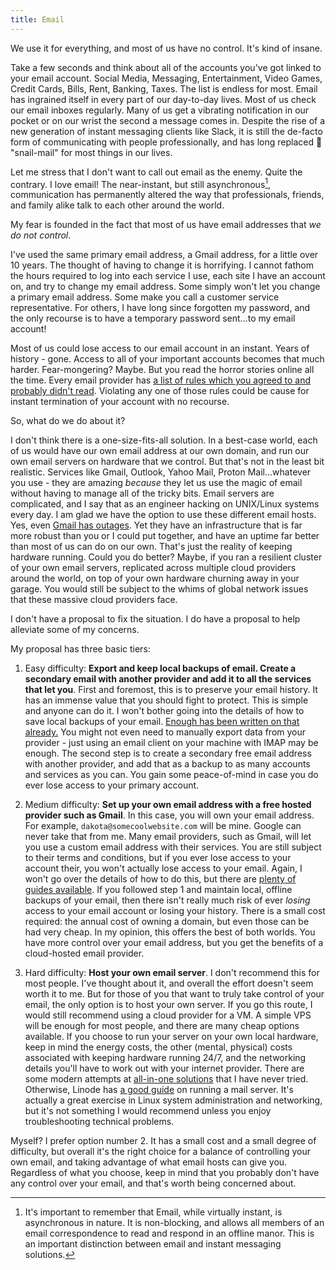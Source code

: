 ```yaml
---
title: Email
---
```


We use it for everything, and most of us have no control. It's kind of insane.

Take a few seconds and think about all of the accounts you've got linked to your email account. Social Media, Messaging, Entertainment, Video Games, Credit Cards, Bills, Rent, Banking, Taxes. The list is endless for most. Email has ingrained itself in every part of our day-to-day lives. Most of us check our email inboxes regularly. Many of us get a vibrating notification in our pocket or on our wrist the second a message comes in. Despite the rise of a new generation of instant messaging clients like Slack, it is still the de-facto form of communicating with people professionally, and has long replaced 🐌 "snail-mail" for most things in our lives.

Let me stress that I don't want to call out email as the enemy. Quite the contrary. I love email! The near-instant, but still asynchronous[^1], communication has permanently altered the way that professionals, friends, and family alike talk to each other around the world.

My fear is founded in the fact that most of us have email addresses that *we do not control*.

I've used the same primary email address, a Gmail address, for a little over 10 years. The thought of having to change it is horrifying. I cannot fathom the hours required to log into each service I use, each site I have an account on, and try to change my email address. Some simply won't let you change a primary email address. Some make you call a customer service representative. For others, I have long since forgotten my password, and the only recourse is to have a temporary password sent...to my email account!

Most of us could lose access to our email account in an instant. Years of history - gone. Access to all of your important accounts becomes that much harder. Fear-mongering? Maybe. But you read the horror stories online all the time. Every email provider has [a list of rules which you agreed to and probably didn't read](https://www.businessinsider.com/deloitte-study-91-percent-agree-terms-of-service-without-reading-2017-11). Violating any one of those rules could be cause for instant termination of your account with no recourse.

So, what do we do about it?

I don't think there is a one-size-fits-all solution. In a best-case world, each of us would have our own email address at our own domain, and run our own email servers on hardware that we control. But that's not in the least bit realistic. Services like Gmail, Outlook, Yahoo Mail, Proton Mail...whatever you use - they are amazing *because* they let us use the magic of email without having to manage all of the tricky bits. Email servers are complicated, and I say that as an engineer hacking on UNIX/Linux systems every day. I am glad we have the option to use these different email hosts. Yes, even [Gmail has outages](https://status.cloud.google.com/incident/cloud-networking/19009_). Yet they have an infrastructure that is far more robust than you or I could put together, and have an uptime far better than most of us can do on our own. That's just the reality of keeping hardware running. Could you do better? Maybe, if you ran a resilient cluster of your own email servers, replicated across multiple cloud providers around the world, on top of your own hardware churning away in your garage. You would still be subject to the whims of global network issues that these massive cloud providers face.

I don't have a proposal to fix the situation. I do have a proposal to help alleviate some of my concerns.

My proposal has three basic tiers:

1. Easy difficulty: **Export and keep local backups of email. Create a secondary email with another provider and add it to all the services that let you**. First and foremost, this is to preserve your email history. It has an immense value that you should fight to protect. This is simple and anyone can do it. I won't bother going into the details of how to save local backups of your email. [Enough has been written on that already.](https://www.google.com/search?q=save+local+copies+of+gmail&oq=save+local+copies+of+gmail&aqs=chrome..69i57j0.5354j0j7&sourceid=chrome&ie=UTF-8) You might not even need to manually export data from your provider - just using an email client on your machine with IMAP may be enough. The second step is to create a secondary free email address with another provider, and add that as a backup to as many accounts and services as you can. You gain some peace-of-mind in case you do ever lose access to your primary account.

2. Medium difficulty: **Set up your own email address with a free hosted provider such as Gmail**. In this case, you will own your email address. For example, `dakota@somecoolwebsite.com` will be mine. Google can never take that from me. Many email providers, such as Gmail, will let you use a custom email address with their services. You are still subject to their terms and conditions, but if you ever lose access to your account their, you won't actually lose access to your email. Again, I won't go over the details of how to do this, but there are [plenty of guides available](https://www.google.com/search?q=use+your+own+email+with+gmail&oq=use+your+own+email+with+gmail&aqs=chrome.0.0l4.2587j0j7&sourceid=chrome&ie=UTF-8). If you followed step 1 and maintain local, offline backups of your email, then there isn't really much risk of ever *losing* access to your email account or losing your history. There is a small cost required: the annual cost of owning a domain, but even those can be had very cheap. In my opinion, this offers the best of both worlds. You have more control over your email address, but you get the benefits of a cloud-hosted email provider.

3. Hard difficulty: **Host your own email server**. I don't recommend this for most people. I've thought about it, and overall the effort doesn't seem worth it to me. But for those of you that want to truly take control of your email, the only option is to host your own server. If you go this route, I would still recommend using a cloud provider for a VM. A simple VPS will be enough for most people, and there are many cheap options available. If you choose to run your server on your own local hardware, keep in mind the energy costs, the other (mental, physical) costs associated with keeping hardware running 24/7, and the networking details you'll have to work out with your internet provider. There are some modern attempts at [all-in-one solutions](https://mailinabox.email/) that I have never tried. Otherwise, Linode has [a good guide](https://www.linode.com/docs/email/running-a-mail-server/) on running a mail server. It's actually a great exercise in Linux system administration and networking, but it's not something I would recommend unless you enjoy troubleshooting technical problems.

Myself? I prefer option number 2. It has a small cost and a small degree of difficulty, but overall it's the right choice for a balance of controlling your own email, and taking advantage of what email hosts can give you. Regardless of what you choose, keep in mind that you probably don't have any control over your email, and that's worth being concerned about.

[^1]: It's important to remember that Email, while virtually instant, is asynchronous in nature. It is non-blocking, and allows all members of an email correspondence to read and respond in an offline manor. This is an important distinction between email and instant messaging solutions.
